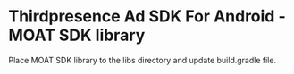 # Thirdpresence Ad SDK For Android - MOAT SDK library

Place MOAT SDK library to the libs directory and update build.gradle file.

